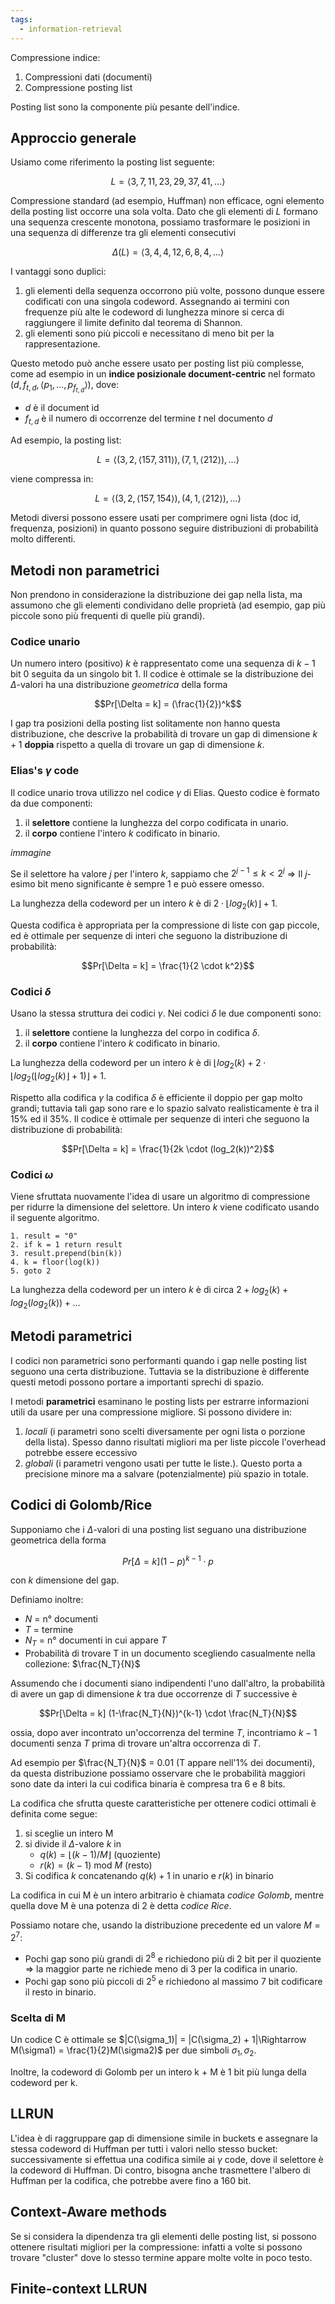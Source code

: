```yaml
---
tags: 
  - information-retrieval
---
```


Compressione indice:
1. Compressioni dati (documenti)
2. Compressione posting list

Posting list sono la componente più pesante dell'indice.

## Approccio generale

Usiamo come riferimento la posting list seguente:

$$L = \langle 3, 7, 11, 23, 29, 37, 41, \dots \rangle $$

Compressione standard (ad esempio, Huffman) non efficace, ogni elemento della posting list occorre una sola volta.
Dato che gli elementi di $L$ formano una sequenza crescente monotona, possiamo trasformare le posizioni in una sequenza di differenze tra gli elementi consecutivi

$$\Delta (L) = \langle 3, 4, 4, 12, 6, 8, 4, \dots \rangle $$

I vantaggi sono duplici:
1. gli elementi della sequenza occorrono più volte, possono dunque essere codificati con una singola codeword. Assegnando ai termini con frequenze più alte le codeword di lunghezza minore si cerca di raggiungere il limite definito dal teorema di Shannon.
2. gli elementi sono più piccoli e necessitano di meno bit per la rappresentazione.

Questo metodo può anche essere usato per posting list più complesse, come ad esempio in un **indice posizionale document-centric** nel formato $(d, f_{t, d}, \langle p_1, \dots, p_{f_{t, d}} \rangle )$, dove:

- $d$ è il document id 
- $f_{t, d}$ è il numero di occorrenze del termine $t$ nel documento $d$

Ad esempio, la posting list:

$$L = \langle 
(3, 2, \langle 157, 311 \rangle),
(7, 1, \langle 212 \rangle),
\dots 
\rangle $$

viene compressa in:

$$L = \langle 
(3, 2, \langle 157, 154 \rangle),
(4, 1, \langle 212 \rangle),
\dots 
\rangle $$

Metodi diversi possono essere usati per comprimere ogni lista (doc id, frequenza, posizioni) in quanto possono seguire distribuzioni di probabilità molto differenti.

## Metodi non parametrici

Non prendono in considerazione la distribuzione dei gap nella lista, ma assumono che gli elementi condividano delle proprietà (ad esempio, gap più piccole sono più frequenti di quelle più grandi).

### Codice unario

Un numero intero (positivo) $k$ è rappresentato come una sequenza di $k-1$ bit 0 seguita da un singolo bit 1. 
Il codice è ottimale se la distribuzione dei $\Delta$-valori ha una distribuzione *geometrica* della forma

$$Pr[\Delta = k] = (\frac{1}{2})^k$$

I gap tra posizioni della posting list solitamente non hanno questa distribuzione, che descrive la probabilità di trovare un gap di dimensione $k + 1$ **doppia** rispetto a quella di trovare un gap di dimensione $k$.

### Elias's $\gamma$ code
Il codice unario trova utilizzo nel codice $\gamma$ di Elias.
Questo codice è formato da due componenti:
1. il **selettore** contiene la lunghezza del corpo codificata in unario.
2. il **corpo** contiene l'intero $k$ codificato in binario.

*immagine*

Se il selettore ha valore $j$ per l'intero $k$, sappiamo che $2^{j-1} \leq k \lt 2^j$ $\Rightarrow$ Il $j$-esimo bit meno significante è sempre 1 e può essere omesso.

La lunghezza della codeword per un intero $k$ è di $2 \cdot \lfloor log_2(k) \rfloor + 1$.

Questa codifica è appropriata per la compressione di liste con gap piccole, ed è ottimale per sequenze di interi che seguono la distribuzione di probabilità:

$$Pr[\Delta = k] = \frac{1}{2 \cdot k^2}$$

### Codici $\delta$

Usano la stessa struttura dei codici $\gamma$. Nei codici $\delta$ le due componenti sono:
1. il **selettore** contiene la lunghezza del corpo in codifica $\delta$.
2. il **corpo** contiene l'intero $k$ codificato in binario.

La lunghezza della codeword per un intero $k$ è di $\lfloor log_2(k) + 2 \cdot \lfloor log_2(\lfloor log_2(k) \rfloor + 1)\rfloor + 1$.

Rispetto alla codifica $\gamma$ la codifica $\delta$ è efficiente il doppio per gap molto grandi; tuttavia tali gap sono rare e lo spazio salvato realisticamente è tra il 15% ed il 35%. 
Il codice è ottimale per sequenze di interi che seguono la distribuzione di probabilità:

$$Pr[\Delta = k] = \frac{1}{2k \cdot (log_2(k))^2}$$

### Codici $\omega$

Viene sfruttata nuovamente l'idea di usare un algoritmo di compressione per ridurre la dimensione del selettore. Un intero $k$ viene codificato usando il seguente algoritmo.

```
1. result = "0"
2. if k = 1 return result
3. result.prepend(bin(k))
4. k = floor(log(k))
5. goto 2
```

La lunghezza della codeword per un intero $k$ è di circa $2 + log_2(k) + log_2(log_2(k)) + \dots$

## Metodi parametrici

I codici non parametrici sono performanti quando i gap nelle posting list seguono una certa distribuzione. Tuttavia se la distribuzione è differente questi metodi possono portare a importanti sprechi di spazio.

I metodi **parametrici** esaminano le posting lists per estrarre informazioni utili da usare per una compressione migliore. Si possono dividere in:
1. *locali* (i parametri sono scelti diversamente per ogni lista o porzione della lista). Spesso danno risultati migliori ma per liste piccole l'overhead potrebbe essere eccessivo
2. *globali* (i parametri vengono usati per tutte le liste.). Questo porta a precisione minore ma a salvare (potenzialmente) più spazio in totale.

## Codici di Golomb/Rice

Supponiamo che i $\Delta$-valori di una posting list seguano una distribuzione geometrica della forma

$$Pr[\Delta = k] (1-p)^{k-1} \cdot p$$

con $k$ dimensione del gap.

Definiamo inoltre:
- $N$ = n° documenti
- $T$ = termine
- $N_T$ = n° documenti in cui appare $T$
- Probabilità di trovare T in un documento scegliendo casualmente nella collezione: $\frac{N_T}{N}$


Assumendo che i documenti siano indipendenti l'uno dall'altro, la probabilità di avere un gap di dimensione $k$ tra due occorrenze di $T$ successive è

$$Pr[\Delta = k] (1-\frac{N_T}{N})^{k-1} \cdot \frac{N_T}{N}$$

ossia, dopo aver incontrato un'occorrenza del termine $T$, incontriamo $k-1$ documenti senza $T$ prima di trovare un'altra occorrenza di $T$.

Ad esempio per $\frac{N_T}{N}$ = 0.01 (T appare nell'1% dei documenti), da questa distribuzione possiamo osservare che le probabilità maggiori sono date da interi la cui codifica binaria è compresa tra 6 e 8 bits.

La codifica che sfrutta queste caratteristiche per ottenere codici ottimali è definita come segue:

1. si sceglie un intero M
2. si divide il $\Delta$-valore $k$ in
	- $q(k) = \lfloor (k-1)/M \rfloor$ (quoziente)
	- $r(k) = (k-1)$ mod $M$ (resto)
3. Si codifica $k$ concatenando $q(k) + 1$ in unario e $r(k)$ in binario

La codifica in cui M è un intero arbitrario è chiamata *codice Golomb*, mentre quella dove M è una potenza di 2 è detta *codice Rice*.

Possiamo notare che, usando la distribuzione precedente ed un valore $M = 2^7$:
- Pochi gap sono più grandi di $2^8$ e richiedono più di 2 bit per il quoziente $\Rightarrow$ la maggior parte ne richiede meno di 3 per la codifica in unario.
- Pochi gap sono più piccoli di $2^5$ e richiedono al massimo 7 bit codificare il resto in binario.

### Scelta di M

Un codice C è ottimale se $|C(\sigma_1)| = |C(\sigma_2) + 1|\Rightarrow M(\sigma1) = \frac{1}{2}M(\sigma2)$ per due simboli $\sigma_1, \sigma_2$.

Inoltre, la codeword di Golomb per un intero k + M è 1 bit più lunga della codeword per k.


## LLRUN

L'idea è di raggruppare gap di dimensione simile in buckets e assegnare la stessa codeword di Huffman per tutti i valori nello stesso bucket: successivamente si effettua una codifica simile ai $\gamma$ code, dove il selettore è la codeword di Huffman. Di contro, bisogna anche trasmettere l'albero di Huffman per la codifica, che potrebbe avere fino a 160 bit.

## Context-Aware methods

Se si considera la dipendenza tra gli elementi delle posting list, si possono ottenere risultati migliori per la compressione: infatti a volte si possono trovare "cluster" dove lo stesso termine appare molte volte in poco testo.

## Finite-context LLRUN


